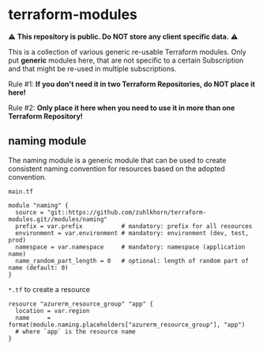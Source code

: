 # terraform-modules

⚠️ **This repository is public. Do NOT store any client specific data.** ⚠️

This is a collection of various generic re-usable Terraform modules. Only put **generic** modules here, that are not specific to a certain Subscription and that might be re-used in multiple subscriptions.

Rule #1: **If you don't need it in two Terraform Repositories, do NOT place it here!**

Rule #2: **Only place it here when you need to use it in more than one Terraform Repository!**

## naming module

The naming module is a generic module that can be used to create consistent naming convention for resources based on the adopted convention.

`main.tf`
```hcl
module "naming" {
  source = "git::https://github.com/zuhlkhorn/terraform-modules.git//modules/naming"
  prefix = var.prefix           # mandatory: prefix for all resources
  environment = var.environment # mandatory: environment (dev, test, prod)
  namespace = var.namespace     # mandatory: namespace (application name)
  name_random_part_length = 0   # optional: length of random part of name (default: 0)
}
```

`*.tf` to create a resource
```hcl
resource "azurerm_resource_group" "app" {
  location = var.region
  name     = format(module.naming.placeholders["azurerm_resource_group"], "app")
  # where `app` is the resource name
}
```
